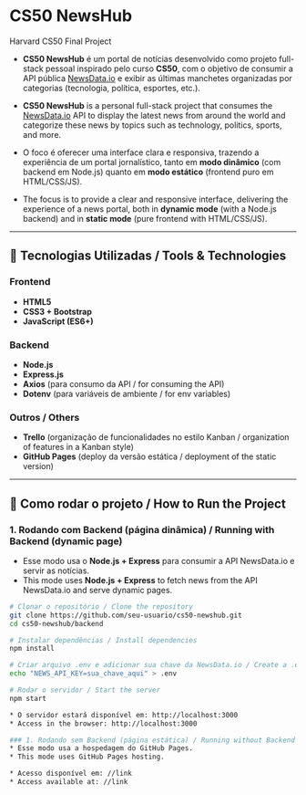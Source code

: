 # CS50 NewsHub
Harvard CS50 Final Project

* **CS50 NewsHub** é um portal de notícias desenvolvido como projeto full-stack pessoal inspirado pelo curso **CS50**, com o objetivo de consumir a API pública [NewsData.io](https://newsdata.io/) e exibir as últimas manchetes organizadas por categorias (tecnologia, política, esportes, etc.).  

* **CS50 NewsHub** is a personal full-stack project that consumes the [NewsData.io](https://newsdata.io/) API to display the latest news from around the world and categorize these news by topics such as technology, politics, sports, and more.

* O foco é oferecer uma interface clara e responsiva, trazendo a experiência de um portal jornalístico, tanto em **modo dinâmico** (com backend em Node.js) quanto em **modo estático** (frontend puro em HTML/CSS/JS).  

* The focus is to provide a clear and responsive interface, delivering the experience of a news portal, both in **dynamic mode** (with a Node.js backend) and in **static mode** (pure frontend with HTML/CSS/JS).

---

## 🔧 Tecnologias Utilizadas / Tools & Technologies 

### Frontend
- **HTML5**  
- **CSS3 + Bootstrap**  
- **JavaScript (ES6+)**

### Backend
- **Node.js**  
- **Express.js** 
- **Axios** (para consumo da API / for consuming the API)  
- **Dotenv** (para variáveis de ambiente / for env variables) 

### Outros / Others
- **Trello** (organização de funcionalidades no estilo Kanban / organization of features in a Kanban style)
- **GitHub Pages** (deploy da versão estática / deployment of the static version)

---

## 🚀 Como rodar o projeto / How to Run the Project

### 1. Rodando com Backend (página dinâmica) / Running with Backend (dynamic page) 
* Esse modo usa o **Node.js + Express** para consumir a API NewsData.io e servir as notícias.
* This mode uses **Node.js + Express** to fetch news from the API NewsData.io and serve dynamic pages.

```bash
# Clonar o repositório / Clone the repository
git clone https://github.com/seu-usuario/cs50-newshub.git
cd cs50-newshub/backend

# Instalar dependências / Install dependencies
npm install

# Criar arquivo .env e adicionar sua chave da NewsData.io / Create a .env file inside the backend/ folder and add your NewsData.io API key:
echo "NEWS_API_KEY=sua_chave_aqui" > .env

# Rodar o servidor / Start the server
npm start

* O servidor estará disponível em: http://localhost:3000
* Access in the browser: http://localhost:3000

### 1. Rodando sem Backend (página estática) / Running without Backend (static page)
* Esse modo usa a hospedagem do GitHub Pages.
* This mode uses GitHub Pages hosting.

* Acesso disponível em: //link
* Access available at: //link